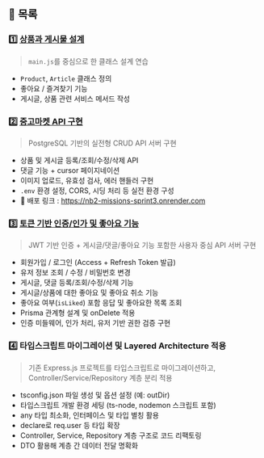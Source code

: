 ## 📁 목록

### 1️⃣ [상품과 게시물 설계](./01-product-article/README.md)
> `main.js`를 중심으로 한 클래스 설계 연습  
- `Product`, `Article` 클래스 정의  
- 좋아요 / 즐겨찾기 기능  
- 게시글, 상품 관련 서비스 메서드 작성

### 2️⃣ [중고마켓 API 구현](./02-secondHandMarket/README.md)
> PostgreSQL 기반의 실전형 CRUD API 서버 구현 
- 상품 및 게시글 등록/조회/수정/삭제 API  
- 댓글 기능 + cursor 페이지네이션  
- 이미지 업로드, 유효성 검사, 에러 핸들러 구현  
- `.env` 환경 설정, CORS, 시딩 처리 등 실전 환경 구성
- 🔗 배포 링크 : https://nb2-missions-sprint3.onrender.com

### 3️⃣ [토큰 기반 인증/인가 및 좋아요 기능](./03-secure-content-api/README.md)  
> JWT 기반 인증 + 게시글/댓글/좋아요 기능 포함한 사용자 중심 API 서버 구현  
- 회원가입 / 로그인 (Access + Refresh Token 발급)  
- 유저 정보 조회 / 수정 / 비밀번호 변경  
- 게시글, 댓글 등록/조회/수정/삭제 기능  
- 게시글/상품에 대한 좋아요 및 좋아요 취소 기능  
- 좋아요 여부(`isLiked`) 포함 응답 및 좋아요한 목록 조회  
- Prisma 관계형 설계 및 onDelete 적용  
- 인증 미들웨어, 인가 처리, 유저 기반 권한 검증 구현

### 4️⃣ 타입스크립트 마이그레이션 및 Layered Architecture 적용
> 기존 Express.js 프로젝트를 타입스크립트로 마이그레이션하고, Controller/Service/Repository 계층 분리 적용
- tsconfig.json 파일 생성 및 옵션 설정 (예: outDir)
- 타입스크립트 개발 환경 세팅 (ts-node, nodemon 스크립트 포함)
- any 타입 최소화, 인터페이스 및 타입 별칭 활용
- declare로 req.user 등 타입 확장
- Controller, Service, Repository 계층 구조로 코드 리팩토링
- DTO 활용해 계층 간 데이터 전달 명확화